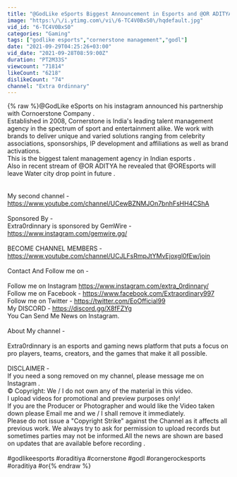 ```yaml
---
title: "@GodLike eSports Biggest Announcement in Esports and @OR ADITYA confirmed OR Will Leave Water City"
image: "https:\/\/i.ytimg.com\/vi\/6-TC4V0BxS0\/hqdefault.jpg"
vid_id: "6-TC4V0BxS0"
categories: "Gaming"
tags: ["godlike esports","cornerstone management","godl"]
date: "2021-09-29T04:25:26+03:00"
vid_date: "2021-09-28T08:59:00Z"
duration: "PT2M33S"
viewcount: "71814"
likeCount: "6218"
dislikeCount: "74"
channel: "Extra 0rdinnary"
---
```

{% raw %}@GodLike eSports on his instagram announced his partnership with Cornoerstone Company . <br />Established in 2008, Cornerstone is India's leading talent management agency in the spectrum of sport and entertainment alike. We work with brands to deliver unique and varied solutions ranging from celebrity associations, sponsorships, IP development and affiliations as well as brand activations.<br />This is the biggest talent management agency in Indian esports .<br />Also in recent stream of @OR ADITYA he revealed that @OREsports will leave Water city drop point in future .<br /><br /><br />My second channel - <br /><a rel="nofollow" target="blank" href="https://www.youtube.com/channel/UCewBZNMJOn7bnhFsHH4CShA">https://www.youtube.com/channel/UCewBZNMJOn7bnhFsHH4CShA</a><br /><br />Sponsored By - <br />Extra0rdinnary is sponsored by GemWire - <a rel="nofollow" target="blank" href="https://www.instagram.com/gemwire.gg/">https://www.instagram.com/gemwire.gg/</a><br /><br />BECOME CHANNEL MEMBERS - <a rel="nofollow" target="blank" href="https://www.youtube.com/channel/UCJLFsRmpJtYMvEjoxgl0fEw/join">https://www.youtube.com/channel/UCJLFsRmpJtYMvEjoxgl0fEw/join</a><br /><br />Contact And Follow me on -   <br /><br />Follow me on Instagram  <a rel="nofollow" target="blank" href="https://www.instagram.com/extra_0rdinnary/">https://www.instagram.com/extra_0rdinnary/</a><br />Follow me on Facebook  - <a rel="nofollow" target="blank" href="https://www.facebook.com/Extraordinary997">https://www.facebook.com/Extraordinary997</a><br />Follow me on Twitter - <a rel="nofollow" target="blank" href="https://twitter.com/EoOfficial99">https://twitter.com/EoOfficial99</a><br />My DISCORD - <a rel="nofollow" target="blank" href="https://discord.gg/X8fFZYg">https://discord.gg/X8fFZYg</a><br />You Can Send Me News on Instagram. <br /><br />About My channel -<br /><br />Extra0rdinnary is an esports and gaming news platform that puts a focus on pro players, teams, creators, and the games that make it all possible. <br /><br />DISCLAIMER -<br />If you need a song removed on my channel, please message me on Instagram . <br />© Copyright: We / I do not own any of the material in this video.<br />I upload videos for promotional and preview purposes only!<br />If you are the Producer or Photographer and would like the Video taken down please Email me and we / I shall remove it immediately.<br />Please do not issue a &quot;Copyright Strike&quot; against the Channel as it affects all previous work. We always try to ask for permission to upload records but <br />sometimes parties may not be informed.All the news are shown are based on updates that are available before recording .<br /><br />#godlikeesports #oraditiya #cornerstone #godl #orangerockesports #oraditiya #or{% endraw %}

